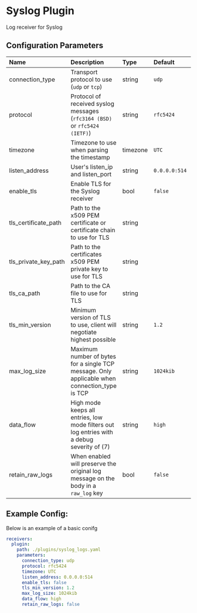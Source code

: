 # Syslog Plugin

Log receiver for Syslog

## Configuration Parameters

| Name | Description | Type | Default | Required | Values |
|:-- |:-- |:-- |:-- |:-- |:-- |
| connection_type | Transport protocol to use (`udp` or `tcp`) | string | `udp` | false | `tcp`, `udp` |
| protocol | Protocol of received syslog messages (`rfc3164 (BSD)` or `rfc5424 (IETF)`) | string | `rfc5424` | false | `rfc3164`, `rfc5424` |
| timezone | Timezone to use when parsing the timestamp | timezone | `UTC` | false |  |
| listen_address | User's listen_ip and listen_port | string | `0.0.0.0:514` | false |  |
| enable_tls | Enable TLS for the Syslog receiver | bool | `false` | false |  |
| tls_certificate_path | Path to the x509 PEM certificate or certificate chain to use for TLS | string |  | false |  |
| tls_private_key_path | Path to the certificates x509 PEM private key to use for TLS | string |  | false |  |
| tls_ca_path | Path to the CA file to use for TLS | string |  | false |  |
| tls_min_version | Minimum version of TLS to use, client will negotiate highest possible | string | `1.2` | false | `1.0`, `1.1`, `1.2`, `1.3` |
| max_log_size | Maximum number of bytes for a single TCP message. Only applicable when connection_type is TCP | string | `1024kib` | false |  |
| data_flow | High mode keeps all entries, low mode filters out log entries with a debug severity of (7) | string | `high` | false | `high`, `low` |
| retain_raw_logs | When enabled will preserve the original log message on the body in a `raw_log` key | bool | `false` | false |  |

## Example Config:

Below is an example of a basic conifg

```yaml
receivers:
  plugin:
    path: ./plugins/syslog_logs.yaml
    parameters:
      connection_type: udp
      protocol: rfc5424
      timezone: UTC
      listen_address: 0.0.0.0:514
      enable_tls: false
      tls_min_version: 1.2
      max_log_size: 1024kib
      data_flow: high
      retain_raw_logs: false
```
